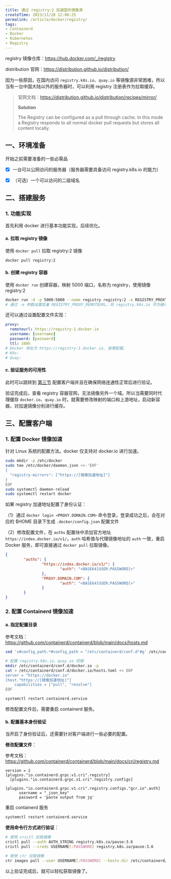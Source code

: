```yaml
---
title: 通过 registry:2 加速国外镜像源
createTime: 2023/11/28 12:06:25
permalink: /article/docker/registry/
tags:
- Containerd
- Docker
- Kubernetes
- Registry
---
```





registry 镜像仓库：https://hub.docker.com/_/registry

distribution 官网：https://distribution.github.io/distribution/



因为一些原因，在国内访问 `registry.k8s.io`、`quay.io` 等镜像源非常困难，所以当有一台中国大陆以外的服务器时，可以利用 registry 注册表作为拉取缓存。



> 官网文档：https://distribution.github.io/distribution/recipes/mirror/
>
> **Solution**
>
> The Registry can be configured as a pull through cache. In this mode a Registry responds to all normal docker pull requests but stores all content locally.



## 一、环境准备

开始之前需要准备的一些必需品

- [x] 一台可以公网访问的服务器（服务器需要具备访问 registry.k8s.io 的能力）
- [x] （可选）一个可以访问的二级域名



## 二、搭建服务

### 1. 功能实现

首先利用 docker 进行基本功能实现，后续优化。



#### a. 拉取 registry 镜像

使用 `docker pull` 拉取 registry:2 镜像

```bash
docker pull registry:2
```



#### b. 创建 registry 容器

使用 `docker run` 创建容器，映射 5000 端口，名称为 registry，使用镜像 registry:2

```bash
docker run -d -p 5000:5000 --name registry registry:2 -e REGISTRY_PROXY_REMOTEURL="https://registry.k8s.io"
# 通过 -e 参数设置变量 REGISTRY_PROXY_REMOTEURL，将 registry.k8s.io 作为缓存服务的上游
```

还可以通过设置配置文件实现：

```yaml
proxy:
  remoteurl: https://registry-1.docker.io
  username: [username]
  password: [password]
  ttl: 168h
# Docker 地址为 https://registry-1.docker.io, 按需配置。
# K8s: 
# Quay:
```



#### c. 验证服务的可用性

此时可以跳转到 [第三节](#三、配置客户端) 配置客户端并且在确保网络连通性正常后进行验证。

验证完成后，查看 registry 容器官网，无法镜像另外一个域。所以当需要同时代理缓存 `docker.io`、`quay.io` 时，就需要修改映射的端口和上游地址，启动新容器，对加速镜像分别进行缓存。



## 三、配置客户端

### 1. 配置 Docker 镜像加速

针对 Linux 系统的配置方法。docker 仅支持对 docker.io 进行加速。

```bash
sudo mkdir -p /etc/docker
sudo tee /etc/docker/daemon.json <<-'EOF'
{
  "registry-mirrors": ["https://[镜像加速地址]"]
}
EOF
sudo systemctl daemon-reload
sudo systemctl restart docker
```

如果 registry 加速地址配置了身份认证：

（1）通过 `docker login <PROXY.DOMAIN.COM>` 命令登录，登录成功之后，会在对应的 $HOME 目录下生成 `.docker/config.json` 配置文件

（2）修改配置文件，在 `auths` 配置块中添加官方地址 `https://index.docker.io/v1/`，`auth` 哈希值与代理镜像地址的 `auth`  一致，重启 Docker 服务，即可直接通过 `docker pull` 拉取镜像。

```json
{
        "auths": {
                "https://index.docker.io/v1/": {
                        "auth": "<BASE64[USER:PASSWORD]>"
                },
                "PROXY.DOMAIN.COM": {
                        "auth": "<BASE64[USER:PASSWORD]>"
                }
        }
}
```



### 2. 配置 Containerd 镜像加速

#### a. 指定配置目录

参考文档：https://github.com/containerd/containerd/blob/main/docs/hosts.md

```bash
sed 's#config_path.*#config_path = "/etc/containerd/conf.d"#g' /etc/containerd/config.toml -i

# 配置 registry.k8s.io、quay.io 同理
mkdir /etc/containerd/conf.d/docker.io -p
cat > /etc/containerd/conf.d/docker.io/hosts.toml << EOF
server = "https://docker.io"
[host."https://[镜像加速地址]"]
    capabilities = ["pull", "resolve"]
EOF

systemctl restart containerd.service
```

修改配置文件后，需要重启 containerd 服务。

#### b. 配置基本身份验证

当开启了身份验证后，还需要针对客户端进行一些必要的配置。

**修改配置文件**：

参考文档：https://github.com/containerd/containerd/blob/main/docs/cri/registry.md

```
version = 2
[plugins."io.containerd.grpc.v1.cri".registry]
  [plugins."io.containerd.grpc.v1.cri".registry.configs]
    [plugins."io.containerd.grpc.v1.cri".registry.configs."gcr.io".auth]
      username = "_json_key"
      password = 'paste output from jq'
```

重启 containerd 服务

```bash
systemctl restart containerd.service
```

**使用命令行方式进行验证**：

```bash
# 使用 crictl 拉取镜像
crictl pull --auth AUTH_STRING registry.k8s.io/pause:3.6
crictl pull --creds USERNAME[:PASSWORD] registry.k8s.io/pause:3.6

# 使用 ctr 拉取镜像
ctr images pull --user USERNAME[:PASSWORD] --hosts-dir /etc/containerd/certs.d/ registry.k8s.io/pause:3.6
```



以上验证完成后，就可以轻松获取镜像了。
